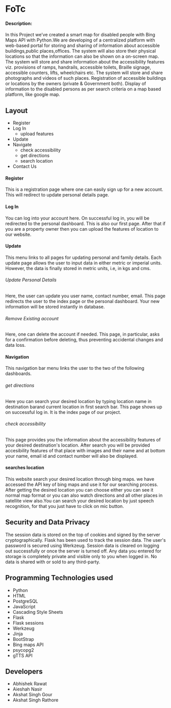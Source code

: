 # FoTc
#### Description:
In this Project we’ve created a smart map for disabled people with Bing Maps API with Python.We are developing of a centralized platform with web-based portal for storing and sharing of information about accessible buildings,public places,offices. The system will also store their physical locations so that the information can also be shown on a on-screen map. The system will store and share information about the accessibility features viz. provisions of ramps, handrails, accessible toilets, Braille signage, accessible counters, lifts, wheelchairs etc. The system will store and share photographs and videos of such places. Registration of accessible buildings or locations by the owners (private & Government both). Display of information to the disabled persons as per search criteria on a map based platform, like google map.
## Layout
- Register
- Log In
    - upload features
- Update
- Navigate
    - check accessibility
    - get directions
    - search location
- Contact Us
#### Register
This is a registration page where one can easily sign up for a new account. This will redirect to update personal details page.
#### Log In
You can log into your account here. On successful log in, you will be redirected to the personal dashboard. This is also our first page. After that if you are a property owner then you can upload the features of location to our website.
#### Update
This menu links to all pages for updating personal and family details. Each update page allows the user to input data in either metric or imperial units. However, the data is finally stored in metric units, i.e, in kgs and cms.
###### Update Personal Details
Here, the user can update you user name, contact number, email. This page redirects the user to the index page or the personal dashboard. Your new information will be stored instantly in database.
###### Remove Existing account
Here, one can delete the account if needed. This page, in particular, asks for a confirmation before deleting, thus preventing accidental changes and data loss.
#### Navigation
This navigation bar menu links the user to the two of the following dashboards.
###### get directions
Here you can search your desired location by typing location name in destination barand current location in first search bar. This page shows up on successful log in. It is the index page of our project.
###### check accessibility
This page provides you the information about the accessibility features of your desired destination's location. After search you will be provided accesibility features of that place with images and their name and at bottom your name, email id and contact number will also be displayed.
#### searches location
This website search your desired location through bing maps. we have accessed the API key of bing maps and use it for our searching process. After getting the desired location you can choose either you can see it normal map format or you can also watch directions and all other places in satellite view also.You can search your desired location by just speech recognition, for that you just have to click on mic button.
## Security and Data Privacy
The session data is stored on the top of cookies and signed by the server cryptographically. Flask has been used to track the session data. The user's password is secured using Werkzeug. Session data is cleared on logging out successfully or once the server is turned off. Any data you entered for storage is completely private and visible only to you when logged in. No data is shared with or sold to any third-party.
## Programming Technologies used
- Python
- HTML
- PostgreSQL
- JavaScript
- Cascading Style Sheets
- Flask
- Flask sessions
- Werkzeug
- Jinja 
- BootStrap
- Bing maps API
- psycopg2
- gTTS API
## Developers
- Abhishek Rawat
- Aieshah Nasir 
- Akshat Singh Gour
- Akshat Singh Rathore
